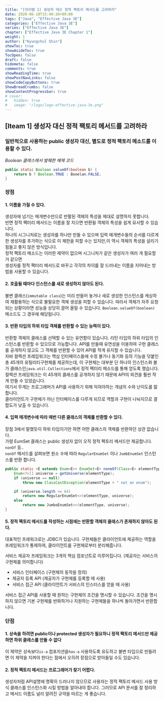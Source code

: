 ```yaml
---
title: "[아이템 1] 생성자 대신 정적 팩토리 메서드를 고려하라"
date: 2020-06-18T15:49:20+09:00
tags: ["Java", "Effective Java 3E"]
categories: ["Effective Java 3E"]
series: ["Effective Java 3E"]
chapter: ["Effective Java 3E Chapter 1"]
weight: 1
author: ["Kyungchul Shin"]
showToc: true
showAsideToc: true
TocOpen: false
draft: false
hidemeta: false
comments: true
showReadingTime: true
showPostNavLinks: false
showCodeCopyButtons: true
ShowBreadCrumbs: false
showContentProgressbar: true
# cover:
#   hidden: true
#   image: "/logo/logo-effective-java-3e.png"
---
```

## [Iteam 1] 생성자 대신 정적 팩토리 메서드를 고려하라

### 일반적으로 사용하는 public 생성자 대신,  별도로 **정적 팩토리 메소드**를 이용할 수 있다.
_Boolean 클래스에서 발췌한 예제 코드_

``` java
public static Boolean valueOf(boolean b) {
    return b ? Boolean.TRUE : Booelan.FALSE;
}
```

### **장점**
#### **1. 이름을 가질 수 있다.**   
생성자에 넘기는 매개변수만으로 반활된 객체의 특성을 제대로 설명하지 못합니다.   
반면 정적 팩터리 메서드는 이름을 잘 지으면 반환될 객체의 특성을 쉽게 묘사할 수 있습니다.   
하나의 시그니처로는 생성자를 하나만 만들 수 있으며 입력 매개변수들의 순서를 다르게 한 생성자를 추가하는 식으로 이 제한을 피할 수는 있지만,이 역시 객체의 특성을 살리기 힘들고 좋지 않은 방식입니다.   
정적 팩토리 메소드는 이러한 제약이 없으며 시그니처가 같은 생성자가 여러 개 필요할 거 같으면   
생성자를 정적 팩터리 메서드로 바꾸고 각각의 차이를 잘 드러내는 이름을 지어내는 방법을 사용할 수 있습니다.
      

#### **2. 호출될 때마다 인스턴스를 새로 생성하지 않아도 된다.**   
불변 클래스(`immutable class`)는 미리 만들어 놓거나 새로 생성한 인스턴스를 캐싱하여 재활용하는 식으로 불필요한 객체 생성을 피할 수 있습니다. 따라서 객체가 자주 요청되는 상황이라면 성능을 상당히 끌어 올릴 수 있습니다. `Boolean.valueOf(boolean)` 메소드도 그 경우에 해당됩니다.

#### **3. 반환 타입의 하위 타입 객체를 반환할 수 있는 능력이 있다.**   
반환할 객체의 클래스를 선택할 수 있는 유연함이 있습니다. 리턴 타입의 하위 타입의 인스턴스를 반환할 수 있으므로 가능합니다. API를 만들때 유연성을 이용하여 구현 클래스를 공개하지 않고도 그 객체를 반환할 수 있어 API를 작게 유지할 수 있습니다.      
자바 컬렉션 프레임워크는 핵심 인터페이스들에 수정 불가나 동기화 등의 기능을 덧붙인   
총 45개의 유틸리티구현체를 제공하는데, 이 구현체는 대부분 단 하나의 인스턴스화 불가 클래스인`java.util.Collections`에서 정적 팩터리 메소드를 통해 얻도록 했습니다.      
컬렉션 프레임워크는 이 45개의 클래스를 공개하지 않기 때문에 API의 외견을 훨씬 작게 만들 수 있었습니다.   
여기서 무게는 프로그래머가 API를 사용하기 위해 익혀야하는 개념의 수와 난이도를 맗합니다.   
클라이언트가 구현체가 아닌 인터페이스를 다루게 되므로 역할과 구현이 나눠지므로 결합도가 낮출 수 있습니다.      
#### **4. 입력 매개변수에 따라 매번 다른 클래스의 객체를 반환할 수 있다.**   
장점 3에서 말했듯이 하위 타입이기만 하면 어떤 클래스의 객체를 반환하던 상관 없습니다.   
가령 EumSet 클래스는 public 생성자 없이 오직 정적 펙토리 메서드만 제공합니다. `nonOf` 등..   
`nonOf` 메서드를 살펴보면 원소 수에 따라 `RegularEnumSet` 이나 `JumbEnumSet` 인스턴스를 반환 합니다.   

```java
public static <E extends Enum<E>> EnumSet<E> noneOf(Class<E> elementType) {
    Enum<?>[] universe = getUniverse(elementType);
    if (universe == null)
        throw new ClassCastException(elementType + " not an enum");

    if (universe.length <= 64)
        return new RegularEnumSet<>(elementType, universe);
    else
        return new JumboEnumSet<>(elementType, universe);
}
```
      
#### **5. 정적 팩토리 메서드를 작성하는 시점에는 반환할 객체의 클래스가 존재하지 않아도 된다.**
대표적인 프레워크로는 JDBC가 있습니다. 구현체들은 클라이언트에 제공하는 역할을 프레임워크가 통제하여, 클라이언트를 구현체로부터 분리해줍니다.   

서비스 제공자 프레임워크는 3개의 핵심 컴포넌트로 이루어집니다. (제공자는 서비스의 구현체를 의미합니다)   
- 서비스 인터페이스 (구현체의 동작을 정의)
- 제공자 등록 API  (제공자가 구현체를 등록할 때 사용)
- 서비스 접근 API  (클라이언트가 서비스의 인스터스를 얻을 때 사용)

서비스 접근 API를 사용할 때 원하는 구현체의 조건을 명시할 수 있습니다. 조건을 명시하지 않으면 기본 구현체를 반화하거나 지원하는 구현체들을 하나씩 돌아가면서 반환합니다.

### **단점**
#### **1. 상속을 하려면 public이나 protected 생성자가 필요하니 정적 팩토리 메서드만 제공하면 하위 클래스를 만들 수 없다**
이 제약은 상속보다`is-a` 컴포지션을`has-a` 사용하도록 유도하고 불변 타입으로 만들려면 이 제약을 지켜야 한다는 점에서 오히려 장점으로 받아들일 수도 있습니다.
      

#### **2. 정적 팩토리 메서드는 프로그래머가 찾기 어렵다.**
생성자처럼 API설명에 명확히 드러나지 않으므로 사용자는 정적 팩토리 메서드 사용 방식 클래스를 인스턴스화 시킬 방법을 알아내야 합니다. 그러므로 API 문서를 잘 정리하고 메서드 이름도 널리 알려진 규약을 따르는 게 좋습니다.



   
